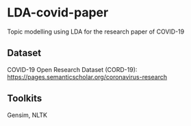 # LDA-covid-paper
Topic modelling using LDA for the research paper of COVID-19

## Dataset
COVID-19 Open Research Dataset (CORD-19): https://pages.semanticscholar.org/coronavirus-research

## Toolkits
Gensim, NLTK
